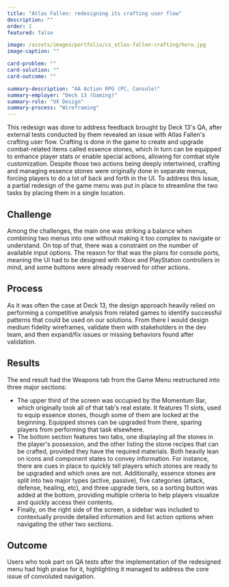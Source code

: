 ```yaml
---
title: "Atlas Fallen: redesigning its crafting user flow"
description: ""
order: 2
featured: false

image: /assets/images/portfolio/cs_atlas-fallen-crafting/hero.jpg
image-caption: ""

card-problem: ""
card-solution: ""
card-outcome: ""

summary-description: "AA Action RPG (PC, Console)"
summary-employer: "Deck 13 (Gaming)"
summary-role: "UX Design"
summary-process: "Wireframing"
---
```


This redesign was done to address feedback brought by Deck 13's QA, after external tests conducted by them revealed an issue with Atlas Fallen's crafting user flow. Crafting is done in the game to create and upgrade combat-related items called essence stones, which in turn can be equipped to enhance player stats or enable special actions, allowing for combat style customization. Despite those two actions being deeply intertwined, crafting and managing essence stones were originally done in separate menus, forcing players to do a lot of back and forth in the UI. To address this issue, a partial redesign of the game menu was put in place to streamline the two tasks by placing them in a single location.

## Challenge

Among the challenges, the main one was striking a balance when combining two menus into one without making it too complex to navigate or understand. On top of that, there was a constraint on the number of available input options. The reason for that was the plans for console ports, meaning the UI had to be designed with Xbox and PlayStation controllers in mind, and some buttons were already reserved for other actions.

## Process

As it was often the case at Deck 13, the design approach heavily relied on performing a competitive analysis from related games to identify successful patterns that could be used on our solutions. From there I would design medium fidelity wireframes, validate them with stakeholders in the dev team, and then expand/fix issues or missing behaviors found after validation. 

## Results

The end result had the Weapons tab from the Game Menu restructured into three major sections:

* The upper third of the screen was occupied by the Momentum Bar, which originally took all of that tab's real estate. It features 11 slots, used to equip essence stones, though some of them are locked at the beginning. Equipped stones can be upgraded from there, sparing players from performing that task elsewhere.
* The bottom section features two tabs, one displaying all the stones in the player's possession, and the other listing the stone recipes that can be crafted, provided they have the required materials. Both heavily lean on icons and component states to convey information. For instance, there are cues in place to quickly tell players which stones are ready to be upgraded and which ones are not. Additionally, essence stones are split into two major types (active, passive), five categories (attack, defense, healing, etc), and three upgrade tiers, so a sorting button was added at the bottom, providing multiple criteria to help players visualize and quickly access their contents.
* Finally, on the right side of the screen, a sidebar was included to contextually provide detailed information and list action options when navigating the other two sections.

## Outcome

Users who took part on QA tests after the implementation of the redesigned menu had high praise for it, highlighting it managed to address the core issue of convoluted navigation.
